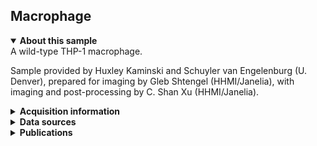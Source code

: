 ## Macrophage

<details open>
<summary><b>About this sample</b></summary>
A wild-type THP-1 macrophage.

Sample provided by Huxley Kaminski and Schuyler van Engelenburg (U. Denver), prepared for imaging by Gleb Shtengel (HHMI/Janelia), with imaging and post-processing by C. Shan Xu (HHMI/Janelia).
</details>

<details>
<summary><b>Acquisition information</b></summary>
<ul>
<li>Sample: Wild-type THP-1 macrophage</li>
<li>Protocol: High pressure freezing, freeze-substitution resin embedding with 2% OsO<sub>4</sub> 0.1% UA 3% H<sub>2</sub>O in Acetone</li>
<li>EHT (kV): 1.2</li>
<li>Bias (V): 0</li>
<li>Imaging current (nA): 0.25</li>
<li>Scanning speed (MHz): 0.2</li>
<li>Imaging duration (days): 20</li> 
<li>Data size (GB): 217</li>
<li>Final voxel size (nm): 4 x 4 x 4 (X,Y,Z)</li>
<li>Data dimensions (µm): 40 x 8 x 44 (X,Y,Z)</li>
<li>Hess lab internal ID: <code>FS80_Cell2</code></li>
</ul>
</details>
<details>
<summary><b>Data sources</b></summary>
<ul>
<li><code>fibsem</code>: SIFT-aligned FIB-SEM data </li>  
</ul>
</details>
<details>
<summary><b>Publications</b></summary>

<ul>
<li> n/a </li>
</ul>
</details>
